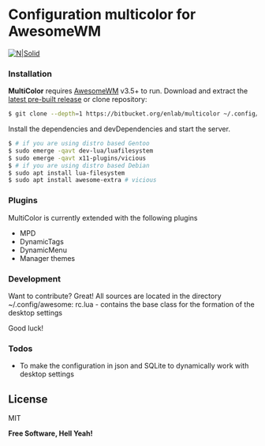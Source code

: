 # Configuration multicolor for AwesomeWM

[![N|Solid](https://cldup.com/dTxpPi9lDf.thumb.png)](https://nodesource.com/products/nsolid)

### Installation

**MultiColor** requires [AwesomeWM](https://awesomewm.org/) v3.5+ to run.
Download and extract the [latest pre-built release](https://bitbucket.org/enlab/multicolor/get/master.tar.gz) or clone repository:
```sh
$ git clone --depth=1 https://bitbucket.org/enlab/multicolor ~/.config/awesome
```
Install the dependencies and devDependencies and start the server.

```sh
$ # if you are using distro based Gentoo
$ sudo emerge -qavt dev-lua/luafilesystem 
$ sudo emerge -qavt x11-plugins/vicious
$ # if you are using distro based Debian
$ sudo apt install lua-filesystem
$ sudo apt install awesome-extra # vicious
```

### Plugins

MultiColor is currently extended with the following plugins

* MPD
* DynamicTags
* DynamicMenu
* Manager themes

### Development

Want to contribute? Great!
All sources are located in the directory ~/.config/awesome:
rc.lua  - contains the base class for the formation of the desktop settings

Good luck!

### Todos
* To make the configuration in json and SQLite to dynamically work with desktop settings


License
----

MIT


**Free Software, Hell Yeah!**